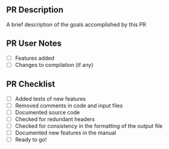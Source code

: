 ## PR Description
A brief description of the goals accomplished by this PR

## PR User Notes
- [ ] Features added
- [ ] Changes to compilation (if any)

## PR Checklist
- [ ] Added tests of new features
- [ ] Removed comments in code and input files
- [ ] Documented source code
- [ ] Checked for redundant headers
- [ ] Checked for consistency in the formatting of the output file
- [ ] Documented new features in the manual
- [ ] Ready to go!
